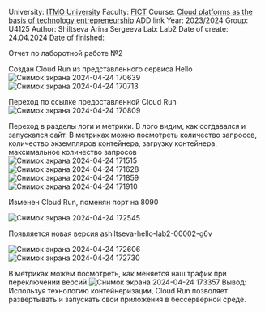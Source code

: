 University: [ITMO University](https://itmo.ru/ru/)
Faculty: [FICT](https://fict.itmo.ru)
Course: [Cloud platforms as the basis of technology entrepreneurship](https://) ADD link
Year: 2023/2024
Group: U4125
Author: Shiltseva Arina Sergeeva
Lab: Lab2
Date of create: 24.04.2024
Date of finished: 

Отчет по лаборотной работе №2

Создан Cloud Run из представленного сервиса Hello
![Снимок экрана 2024-04-24 170639](https://github.com/Arinaitmo/2023_2024-cloud-platforms-as-the-basis-of-technology-entrepreneurship-u4125-shiltseva_a_s/assets/164926878/aea0f198-8df4-44f0-bd28-14b79590841e)
![Снимок экрана 2024-04-24 170713](https://github.com/Arinaitmo/2023_2024-cloud-platforms-as-the-basis-of-technology-entrepreneurship-u4125-shiltseva_a_s/assets/164926878/81d972de-ab75-47f8-b737-d6a1cdc7258e)

Переход по ссылке предоставленной Cloud Run
![Снимок экрана 2024-04-24 170809](https://github.com/Arinaitmo/2023_2024-cloud-platforms-as-the-basis-of-technology-entrepreneurship-u4125-shiltseva_a_s/assets/164926878/f7cea1dd-4154-4b90-a191-2f6d8236d38a)

Переход в разделы логи и метрики. В лого видим, как согдавался и запускался сайт. В метриках можно посмотреть количество запросов, количество экземпляров контейнера, загрузку контейнера, максимальное количество запросов 
![Снимок экрана 2024-04-24 171515](https://github.com/Arinaitmo/2023_2024-cloud-platforms-as-the-basis-of-technology-entrepreneurship-u4125-shiltseva_a_s/assets/164926878/7d561c66-3ec1-45ba-ba7c-d3e7b2f8417c)
![Снимок экрана 2024-04-24 171628](https://github.com/Arinaitmo/2023_2024-cloud-platforms-as-the-basis-of-technology-entrepreneurship-u4125-shiltseva_a_s/assets/164926878/5722a25a-4146-488d-860a-330166e17a1a)
![Снимок экрана 2024-04-24 171859](https://github.com/Arinaitmo/2023_2024-cloud-platforms-as-the-basis-of-technology-entrepreneurship-u4125-shiltseva_a_s/assets/164926878/aa1bcd5b-fdbd-4c7c-bab1-881ef223eaca)
![Снимок экрана 2024-04-24 171910](https://github.com/Arinaitmo/2023_2024-cloud-platforms-as-the-basis-of-technology-entrepreneurship-u4125-shiltseva_a_s/assets/164926878/e3c76c89-4ce2-4367-85ef-1356f7afaf98)

Изменен Cloud Run, поменян порт на 8090

![Снимок экрана 2024-04-24 172545](https://github.com/Arinaitmo/2023_2024-cloud-platforms-as-the-basis-of-technology-entrepreneurship-u4125-shiltseva_a_s/assets/164926878/17ec00e5-923c-4037-82e9-59ae90f79bf6)


Появляется новая версия  ashiltseva-hello-lab2-00002-g6v 

![Снимок экрана 2024-04-24 172606](https://github.com/Arinaitmo/2023_2024-cloud-platforms-as-the-basis-of-technology-entrepreneurship-u4125-shiltseva_a_s/assets/164926878/28c87407-17e0-4099-8406-15c8136b56a9)
![Снимок экрана 2024-04-24 172730](https://github.com/Arinaitmo/2023_2024-cloud-platforms-as-the-basis-of-technology-entrepreneurship-u4125-shiltseva_a_s/assets/164926878/f2d07570-123f-48f6-8566-fa3dad60744e)

В метриках можем посмотреть, как меняется наш трафик при переключении версий
![Снимок экрана 2024-04-24 173357](https://github.com/Arinaitmo/2023_2024-cloud-platforms-as-the-basis-of-technology-entrepreneurship-u4125-shiltseva_a_s/assets/164926878/2855f1ac-c7d8-4fc6-a639-cab8366dd6f7)
Вывод: Используя технологию контейнеризации, Cloud Run позволяет развертывать и запускать свои приложения в бессерверной среде. 
